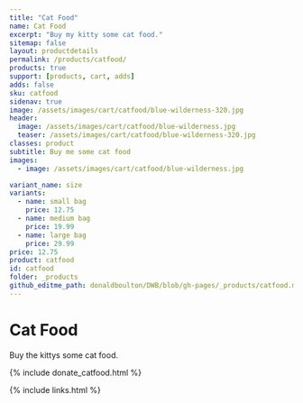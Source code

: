 ```yaml
---
title: "Cat Food"
name: Cat Food
excerpt: "Buy my kitty some cat food."
sitemap: false
layout: productdetails
permalink: /products/catfood/
products: true
support: [products, cart, adds]
adds: false
sku: catfood
sidenav: true
image: /assets/images/cart/catfood/blue-wilderness-320.jpg
header:
  image: /assets/images/cart/catfood/blue-wilderness.jpg
  teaser: /assets/images/cart/catfood/blue-wilderness-320.jpg
classes: product
subtitle: Buy me some cat food
images:
  - image: /assets/images/cart/catfood/blue-wilderness.jpg

variant_name: size
variants:
  - name: small bag
    price: 12.75
  - name: medium bag
    price: 19.99
  - name: large bag
    price: 29.99
price: 12.75
product: catfood
id: catfood
folder: _products
github_editme_path: donaldboulton/DWB/blob/gh-pages/_products/catfood.md
---
```

# Cat Food

Buy the kittys some cat food.

{% include donate_catfood.html %}

{% include links.html %}
